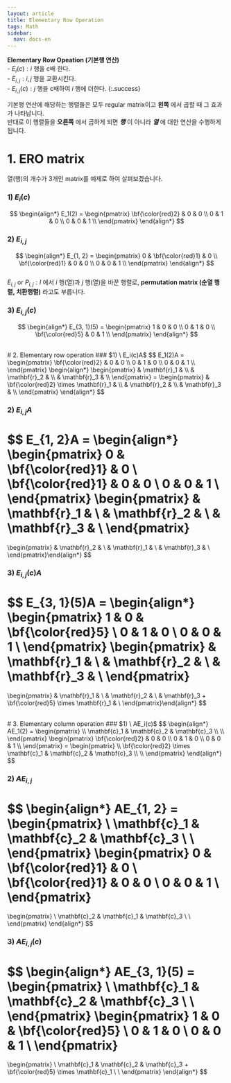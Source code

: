 ```yaml
---
layout: article
title: Elementary Row Operation
tags: Math
sidebar:
  nav: docs-en
---
```


**Elementary Row Opeation (기본행 연산)** <br>- $E_i(c): i$ 행을 c배 한다. <br>- $E_{i, j}: i, j$ 행을 교환시킨다. <br>- $E_{i, j}(c): j$ 행을 c배하여 $i$ 행에 더한다.
{:.success}

<!--more-->

기본행 연산에 해당하는 행렬들은 모두 regular matrix이고 **왼쪽** 에서 곱할 때 그 효과가 나타납니다.<br>
반대로 이 행렬들을 **오른쪽** 에서 곱하게 되면 ***행*** 이 아니라 ***열*** 에 대한 연산을 수행하게 됩니다.

# 1. ERO matrix
열(행)의 개수가 3개인 matrix를 예제로 하여 살펴보겠습니다.
### $1) \ E_i(c)$
$$
\begin{align*}
E_1(2) =
\begin{pmatrix}
\bf{\color{red}2} & 0 & 0 \\
0      & 1 & 0 \\
0      & 0 & 1 \\
\end{pmatrix}
\end{align*}
$$

### $2) \ E_{i, j}$
$$
\begin{align*}
E_{1, 2} =
\begin{pmatrix}
0 & \bf{\color{red}1} & 0 \\
\bf{\color{red}1} & 0 & 0 \\
0      & 0 & 1 \\
\end{pmatrix}
\end{align*}
$$
<br>
$E_{i, j} \text{ or } P_{i, j}: I$ 에서 $i$ 행(열)과 $j$ 행(열)을 바꾼 행렬로, **permutation matrix (순열 행렬, 치환행렬)** 라고도 부릅니다.

### $3) \ E_{i, j}(c)$
$$
\begin{align*}
E_{3, 1}(5) =
\begin{pmatrix}
1 & 0 & 0 \\
0 & 1 & 0 \\
\bf{\color{red}5} & 0 & 1 \\
\end{pmatrix}
\end{align*}
$$


<br>
# 2. Elementary row operation
### $1) \ E_i(c)A$
$$
E_1(2)A =
\begin{pmatrix}
\bf{\color{red}2} & 0 & 0 \\
0      & 1 & 0 \\
0      & 0 & 1 \\
\end{pmatrix}
\begin{align*}
\begin{pmatrix}
 & \mathbf{r}_1 & \\
 & \mathbf{r}_2 & \\
 & \mathbf{r}_3 & \\
\end{pmatrix}
=
\begin{pmatrix}
 & \bf{\color{red}2} \times \mathbf{r}_1 & \\
 & \mathbf{r}_2 & \\
 & \mathbf{r}_3 & \\
\end{pmatrix}
\end{align*}
$$

### $2) \ E_{i, j}A$
$$
E_{1, 2}A =
\begin{align*}
\begin{pmatrix}
0 & \bf{\color{red}1} & 0 \\
\bf{\color{red}1} & 0 & 0 \\
0      & 0 & 1 \\
\end{pmatrix}
\begin{pmatrix}
 & \mathbf{r}_1 & \\
 & \mathbf{r}_2 & \\
 & \mathbf{r}_3 & \\
\end{pmatrix}
=
\begin{pmatrix}
 & \mathbf{r}_2 & \\
 & \mathbf{r}_1 & \\
 & \mathbf{r}_3 & \\
\end{pmatrix}\end{align*}
$$

### $3) \ E_{i, j}(c)A$
$$
E_{3, 1}(5)A =
\begin{align*}
\begin{pmatrix}
1 & 0 & \bf{\color{red}5} \\
0 & 1 & 0 \\
0 & 0 & 1 \\
\end{pmatrix}
\begin{pmatrix}
 & \mathbf{r}_1 & \\
 & \mathbf{r}_2 & \\
 & \mathbf{r}_3 & \\
\end{pmatrix}
=
\begin{pmatrix}
 & \mathbf{r}_1 & \\
 & \mathbf{r}_2 & \\
 & \mathbf{r}_3 + \bf{\color{red}5} \times \mathbf{r}_1 & \\
\end{pmatrix}\end{align*}
$$


<br>
# 3. Elementary column operation
### $1) \ AE_i(c)$
$$
\begin{align*}
AE_1(2) =
\begin{pmatrix}
\\
\mathbf{c}_1 & \mathbf{c}_2 & \mathbf{c}_3 \\
\\
\end{pmatrix}
\begin{pmatrix}
\bf{\color{red}2} & 0 & 0 \\
0      & 1 & 0 \\
0      & 0 & 1 \\
\end{pmatrix}
=
\begin{pmatrix}
\\
\bf{\color{red}2} \times \mathbf{c}_1 & \mathbf{c}_2 & \mathbf{c}_3 \\
\\
\end{pmatrix}
\end{align*}
$$

### $2) \ AE_{i, j}$
$$
\begin{align*}
AE_{1, 2} =
\begin{pmatrix}
\\
\mathbf{c}_1 & \mathbf{c}_2 & \mathbf{c}_3 \\
\\
\end{pmatrix}
\begin{pmatrix}
0 & \bf{\color{red}1} & 0 \\
\bf{\color{red}1} & 0 & 0 \\
0      & 0 & 1 \\
\end{pmatrix}
=
\begin{pmatrix}
\\
\mathbf{c}_2 & \mathbf{c}_1 & \mathbf{c}_3 \\
\\
\end{pmatrix}
\end{align*}
$$

### $3) \ AE_{i, j}(c)$
$$
\begin{align*}
AE_{3, 1}(5) =
\begin{pmatrix}
\\
\mathbf{c}_1 & \mathbf{c}_2 & \mathbf{c}_3 \\
\\
\end{pmatrix}
\begin{pmatrix}
1 & 0 & \bf{\color{red}5} \\
0 & 1 & 0 \\
0 & 0 & 1 \\
\end{pmatrix}
=
\begin{pmatrix}
\\
\mathbf{c}_1 & \mathbf{c}_2 & \mathbf{c}_3 + \bf{\color{red}5} \times \mathbf{c}_1 \\
\\
\end{pmatrix}
\end{align*}
$$
